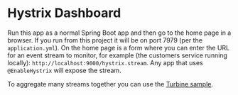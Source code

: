 # Hystrix Dashboard

Run this app as a normal Spring Boot app and then go to the home page
in a browser. If you run from this project it will be on port 7979
(per the `application.yml`). On the home page is a form where you can
enter the URL for an event stream to monitor, for example (the
customers service running locally):
`http://localhost:9000/hystrix.stream`. Any app that uses
`@EnableHystrix` will expose the stream.

To aggregate many streams together you can use the
[Turbine sample](https://github.com/spring-cloud-samples/turbine).

